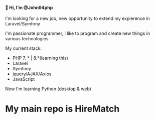 <h4> 👋 Hi, I’m @John94php</h4>
<p> I'm looking for a new job, new opportunity to extend my expierence in Laravel/Symfony</p>
<p>I'm passionate programmer, I like to program and create new things in various technologies.</p>
My current stack:
<ul>
  <li>PHP 7. * | 8.*(learning this)</li>
  <li>Laravel</li>
  <li>Symfony</li>
  <li>jquery/AJAX/Axios</li>
  <li>JavaScript</li>
  </ul>

Now I'm learning Python (desktop & web)
<h1>My main repo is HireMatch</h1>
<!---
John94php/John94php is a ✨ special ✨ repository because its `README.md` (this file) appears on your GitHub profile.
You can click the Preview link to take a look at your changes.
--->
